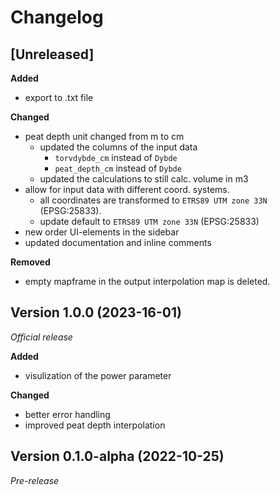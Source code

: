 # Changelog

## [Unreleased]

**Added**
- export to .txt file 

**Changed**
- peat depth unit changed from m to cm
    - updated the columns of the input data 
        - `torvdybde_cm` instead of `Dybde`
        - `peat_depth_cm` instead of `Dybde`
    - updated the calculations to still calc. volume in m3
- allow for input data with different coord. systems.
    - all coordinates are transformed to `ETRS89 UTM zone 33N` (EPSG:25833).
    - update default to `ETRS89 UTM zone 33N` (EPSG:25833) 
- new order UI-elements in the sidebar
- updated documentation and inline comments

**Removed**
- empty mapframe in the output interpolation map is deleted.

## Version 1.0.0 (2023-16-01)

*Official release*

**Added**
- visulization of the power parameter

**Changed**
- better error handling
- improved peat depth interpolation 

## Version 0.1.0-alpha (2022-10-25)

*Pre-release*
